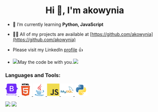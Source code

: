 
<h1 align="center">Hi 👋, I'm akowynia</h1> 

- 🌱 I’m currently learning **Python, JavaScript**

- 👨‍💻 All of my projects are available at [https://github.com/akowynia](https://github.com/akowynia)
- Please visit my LinkedIn [profile](https://www.linkedin.com/in/artur-kowynia/) :+1:
-  <img src="https://github.com/wallentx/slack-custom-emoji-list/raw/main/custom_emoji/baby_yoda.png" width="30">May the code be with you.<img src="https://github.com/wallentx/slack-custom-emoji-list/raw/main/custom_emoji/baby_yoda.png" width="30">

<h3 align="left">Languages and Tools:</h3>
<p align="left"> <a href="https://getbootstrap.com" target="_blank"> <img src="https://raw.githubusercontent.com/devicons/devicon/master/icons/bootstrap/bootstrap-plain-wordmark.svg" alt="bootstrap" width="40" height="40"/> </a> 
<a href="https://www.w3.org/html/" target="_blank"> <img src="https://raw.githubusercontent.com/devicons/devicon/master/icons/html5/html5-original-wordmark.svg" alt="html5" width="40" height="40"/> </a> <a href="https://www.java.com" target="_blank"> <img src="https://raw.githubusercontent.com/devicons/devicon/master/icons/java/java-original.svg" alt="java" width="40" height="40"/> </a> <a href="https://developer.mozilla.org/en-US/docs/Web/JavaScript" target="_blank"> <img src="https://raw.githubusercontent.com/devicons/devicon/master/icons/javascript/javascript-original.svg" alt="javascript" width="40" height="40"/> </a> <a href="https://www.mysql.com/" target="_blank"> <img src="https://raw.githubusercontent.com/devicons/devicon/master/icons/mysql/mysql-original-wordmark.svg" alt="mysql" width="40" height="40"/> </a> <a href="https://www.python.org" target="_blank"> <img src="https://raw.githubusercontent.com/devicons/devicon/master/icons/python/python-original.svg" alt="python" width="40" height="40"/> </a> </p>


![](https://komarev.com/ghpvc/?username=akowynia&color=green)
![](https://hit.yhype.me/github/profile?user_id=23085819)

